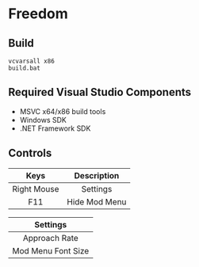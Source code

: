 # Freedom

## Build

    vcvarsall x86
    build.bat

## Required Visual Studio Components

* MSVC x64/x86 build tools
* Windows SDK
* .NET Framework SDK

## Controls

|    Keys     |   Description  |
|:-----------:|:--------------:|
| Right Mouse |    Settings    |
| F11         |  Hide Mod Menu |

|      Settings      |
|:------------------:|
| Approach Rate      |
| Mod Menu Font Size |
